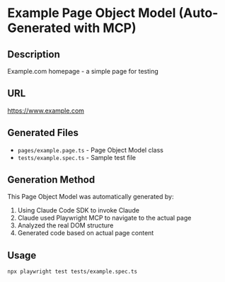 # Example Page Object Model (Auto-Generated with MCP)

## Description
Example.com homepage - a simple page for testing

## URL
https://www.example.com

## Generated Files
- `pages/example.page.ts` - Page Object Model class
- `tests/example.spec.ts` - Sample test file

## Generation Method
This Page Object Model was automatically generated by:
1. Using Claude Code SDK to invoke Claude
2. Claude used Playwright MCP to navigate to the actual page
3. Analyzed the real DOM structure
4. Generated code based on actual page content

## Usage
```bash
npx playwright test tests/example.spec.ts
```

